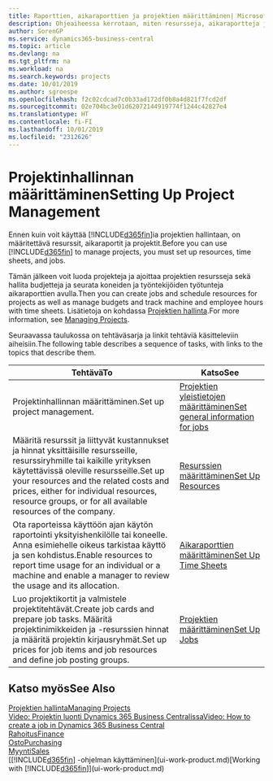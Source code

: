 ```yaml
---
title: Raporttien, aikaraporttien ja projektien määrittäminen| Microsoft Docs
description: Ohjeaiheessa kerrotaan, miten resursseja, aikaraportteja ja projektitöitä määritetään projektin hallintaa varten.
author: SorenGP
ms.service: dynamics365-business-central
ms.topic: article
ms.devlang: na
ms.tgt_pltfrm: na
ms.workload: na
ms.search.keywords: projects
ms.date: 10/01/2019
ms.author: sgroespe
ms.openlocfilehash: f2c02cdcad7c0b33ad172df0b8a4d821f7fcd2df
ms.sourcegitcommit: 02e704bc3e01d62072144919774f1244c42827e4
ms.translationtype: HT
ms.contentlocale: fi-FI
ms.lasthandoff: 10/01/2019
ms.locfileid: "2312626"
---
```

# <a name="setting-up-project-management"></a><span data-ttu-id="9dffa-103">Projektinhallinnan määrittäminen</span><span class="sxs-lookup"><span data-stu-id="9dffa-103">Setting Up Project Management</span></span>
<span data-ttu-id="9dffa-104">Ennen kuin voit käyttää [!INCLUDE[d365fin](includes/d365fin_md.md)]ia projektien hallintaan, on määritettävä resurssit, aikaraportit ja projektit.</span><span class="sxs-lookup"><span data-stu-id="9dffa-104">Before you can use [!INCLUDE[d365fin](includes/d365fin_md.md)] to manage projects, you must set up resources, time sheets, and jobs.</span></span>

<span data-ttu-id="9dffa-105">Tämän jälkeen voit luoda projekteja ja ajoittaa projektien resursseja sekä hallita budjetteja ja seurata koneiden ja työntekijöiden työtunteja aikaraporttien avulla.</span><span class="sxs-lookup"><span data-stu-id="9dffa-105">Then you can create jobs and schedule resources for projects as well as manage budgets and track machine and employee hours with time sheets.</span></span> <span data-ttu-id="9dffa-106">Lisätietoja on kohdassa [Projektien hallinta](projects-manage-projects.md).</span><span class="sxs-lookup"><span data-stu-id="9dffa-106">For more information, see [Managing Projects](projects-manage-projects.md).</span></span>  

<span data-ttu-id="9dffa-107">Seuraavassa taulukossa on tehtäväsarja ja linkit tehtäviä käsitteleviin aiheisiin.</span><span class="sxs-lookup"><span data-stu-id="9dffa-107">The following table describes a sequence of tasks, with links to the topics that describe them.</span></span>

| <span data-ttu-id="9dffa-108">Tehtävä</span><span class="sxs-lookup"><span data-stu-id="9dffa-108">To</span></span> | <span data-ttu-id="9dffa-109">Katso</span><span class="sxs-lookup"><span data-stu-id="9dffa-109">See</span></span> |
| --- | --- |
| <span data-ttu-id="9dffa-110">Projektinhallinnan määrittäminen.</span><span class="sxs-lookup"><span data-stu-id="9dffa-110">Set up project management.</span></span>|[<span data-ttu-id="9dffa-111">Projektien yleistietojen määrittäminen</span><span class="sxs-lookup"><span data-stu-id="9dffa-111">Set general information for jobs</span></span>](projects-how-setup-jobs.md#to-set-general-information-for-jobs)|
| <span data-ttu-id="9dffa-112">Määritä resurssit ja liittyvät kustannukset ja hinnat yksittäisille resursseille, resurssiryhmille tai kaikille yrityksen käytettävissä oleville resursseille.</span><span class="sxs-lookup"><span data-stu-id="9dffa-112">Set up your resources and the related costs and prices, either for individual resources, resource groups, or for all available resources of the company.</span></span> |[<span data-ttu-id="9dffa-113">Resurssien määrittäminen</span><span class="sxs-lookup"><span data-stu-id="9dffa-113">Set Up Resources</span></span>](projects-how-setup-resources.md) |
| <span data-ttu-id="9dffa-114">Ota raporteissa käyttöön ajan käytön raportointi yksityishenkilölle tai koneelle. Anna esimiehelle oikeus tarkistaa käyttö ja sen kohdistus.</span><span class="sxs-lookup"><span data-stu-id="9dffa-114">Enable resources to report time usage for an individual or a machine and enable a manager to review the usage and its allocation.</span></span> |[<span data-ttu-id="9dffa-115">Aikaraporttien määrittäminen</span><span class="sxs-lookup"><span data-stu-id="9dffa-115">Set Up Time Sheets</span></span>](projects-how-setup-time-sheets.md) |
| <span data-ttu-id="9dffa-116">Luo projektikortit ja valmistele projektitehtävät.</span><span class="sxs-lookup"><span data-stu-id="9dffa-116">Create job cards and prepare job tasks.</span></span> <span data-ttu-id="9dffa-117">Määritä projektinimikkeiden ja -resurssien hinnat ja määritä projektin kirjausryhmät.</span><span class="sxs-lookup"><span data-stu-id="9dffa-117">Set up prices for job items and job resources and define job posting groups.</span></span> |[<span data-ttu-id="9dffa-118">Projektien määrittäminen</span><span class="sxs-lookup"><span data-stu-id="9dffa-118">Set Up Jobs</span></span>](projects-how-setup-jobs.md) |

## <a name="see-also"></a><span data-ttu-id="9dffa-119">Katso myös</span><span class="sxs-lookup"><span data-stu-id="9dffa-119">See Also</span></span>

[<span data-ttu-id="9dffa-120">Projektien hallinta</span><span class="sxs-lookup"><span data-stu-id="9dffa-120">Managing Projects</span></span>](projects-manage-projects.md)  
[<span data-ttu-id="9dffa-121">Video: Projektin luonti Dynamics 365 Business Centralissa</span><span class="sxs-lookup"><span data-stu-id="9dffa-121">Video: How to create a job in Dynamics 365 Business Central</span></span>](https://www.youtube.com/watch?v=VqaPWr7BWmw)  
[<span data-ttu-id="9dffa-122">Rahoitus</span><span class="sxs-lookup"><span data-stu-id="9dffa-122">Finance</span></span>](finance.md)  
[<span data-ttu-id="9dffa-123">Osto</span><span class="sxs-lookup"><span data-stu-id="9dffa-123">Purchasing</span></span>](purchasing-manage-purchasing.md)  
[<span data-ttu-id="9dffa-124">Myynti</span><span class="sxs-lookup"><span data-stu-id="9dffa-124">Sales</span></span>](sales-manage-sales.md)  
<span data-ttu-id="9dffa-125">[[!INCLUDE[d365fin](includes/d365fin_md.md)] -ohjelman käyttäminen](ui-work-product.md)</span><span class="sxs-lookup"><span data-stu-id="9dffa-125">[Working with [!INCLUDE[d365fin](includes/d365fin_md.md)]](ui-work-product.md)</span></span>  
